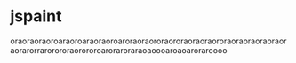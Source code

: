 # jspaint
oraoraoraoroaraoroaraoraoroaroraoraororaororaoraoraororaoraoraoraoraoraorarorrarorororaorororoaroraroraraoaoooaroaoaroraroooo
